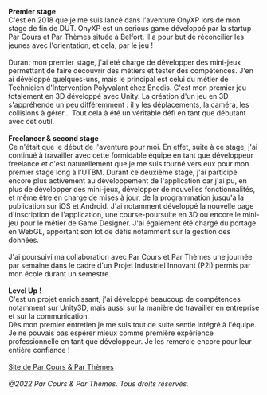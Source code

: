 <b> Premier stage </b>
<br>
C'est en 2018 que je me suis lancé dans l'aventure OnyXP lors de mon stage de fin de DUT. OnyXP est un serious game développé par la startup Par Cours et Par Thèmes située à Belfort. Il a pour but de réconcilier les jeunes avec l'orientation, et cela, par le jeu ! 
<br><br>
Durant mon premier stage, j'ai été chargé de développer des mini-jeux permettant de faire découvrir des métiers et tester des compétences. J'en ai développé quelques-uns, mais le principal est celui du métier de Technicien d'Intervention Polyvalant chez Enedis. C'est mon premier jeu totalement en 3D développé avec Unity. La création d'un jeu en 3D s'appréhende un peu différemment : il y les déplacements, la caméra, les collisions à gérer... Tout cela à été un véritable défi en tant que débutant avec cet outil.
<br><br>
<b> Freelancer & second stage </b>
<br>
Ce n'était que le début de l'aventure pour moi. En effet, suite à ce stage, j'ai continué à travailler avec cette formidable équipe en tant que développeur freelance et c'est naturellement que je me suis tourné vers eux pour mon premier stage long à l'UTBM. Durant ce deuxième stage, j'ai participé encore plus activement au développement de l'application car j'ai pu, en plus de développer des mini-jeux, développer de nouvelles fonctionnalités, et même être en charge de mises à jour, de la programmation jusqu'à la publication sur iOS et Android. J'ai notamment développé la nouvelle page d'inscription de l'application, une course-poursuite en 3D ou encore le mini-jeu pour le métier de Game Designer. J'ai également été chargé du portage en WebGL, apportant son lot de défis notamment sur la gestion des données.
<br><br>
J'ai poursuivi ma collaboration avec Par Cours et Par Thèmes une journée par semaine dans le cadre d'un Projet Industriel Innovant (P2i) permis par mon école durant un semestre.
<br>
<br>
<b> Level Up ! </b>
<br>
C'est un projet enrichissant, j'ai développé beaucoup de compétences notamment sur Unity3D, mais aussi sur la manière de travailler en entreprise et sur la communication. 
<br>
Dès mon premier entretien je me suis tout de suite sentie intégré à l'équipe. Je ne pouvais pas espérer mieux comme première expérience professionnelle en tant que développeur. Je les remercie encore pour leur entière confiance ! 
<br>
<br>
<ins style="color:DodgerBlue;">[Site de Par Cours & Par Thèmes](https://par-cours-par-themes.com)</ins>
<br>
<br>
<i> @2022 Par Cours & Par Thèmes. Tous droits réservés.</i>
